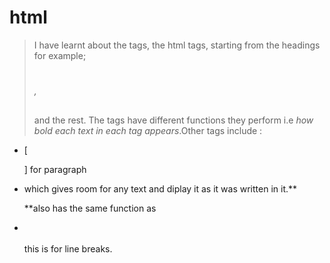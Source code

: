  # html

 > I have learnt about the tags, the html tags, 
   starting from the headings for example;*<h1></h1>,<h2></h2>*
   and the rest. The tags have different functions 
   they perform i.e *how bold each text in each 
   tag appears*.Other tags include :

 - [<p></p>] for paragraph

 - **<span></span>** which gives room for any text and diplay it as it was written in it.**<div></div>**also has the same function as **<span></span>**

 - **<br></br>** this is for line breaks.
